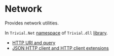 # Network

Provides network utilities.

In `Trivial.Net` [namespace](./) of `Trivial.dll` [library](../).

- [HTTP URI and query](./uri)
- [JSON HTTP client and HTTP client extensions](./http-client)
